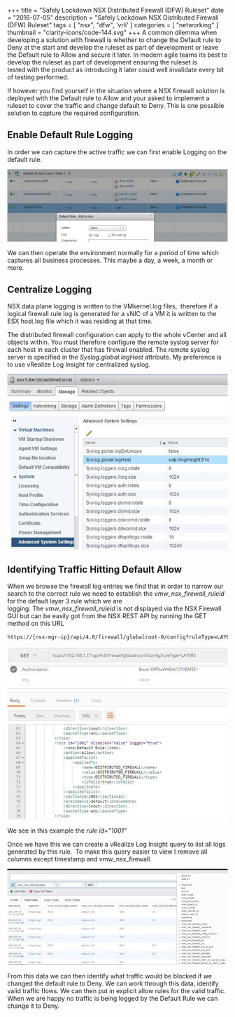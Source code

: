 +++
title = "Safely Lockdown NSX Distributed Firewall (DFW) Ruleset"
date = "2016-07-05"
description = "Safely Lockdown NSX Distributed Firewall (DFW) Ruleset"
tags = [
    "nsx",
    "dfw",
    'vrli'
]
categories = [
    "networking"
]
thumbnail = "clarity-icons/code-144.svg"
+++
A common dilemma when developing a solution with firewall is whether to change the Default rule to Deny at the start and develop the ruleset as part of development or leave the Default rule to Allow and secure it later. In modern agile teams its best to develop the ruleset as part of development ensuring the ruleset is tested with the product as introducing it later could well invalidate every bit of testing performed.

If however you find yourself in the situation where a NSX firewall solution is deployed with the Default rule to Allow and your asked to implement a ruleset to cover the traffic and change default to Deny. This is one possible solution to capture the required configuration.

## Enable Default Rule Logging
In order we can capture the active traffic we can first enable Logging on the default rule.

![NSX Enable Logging](/images/dFW-EnableLogging.jpg)

We can then operate the environment normally for a period of time which captures all business processes. This maybe a day, a week, a month or more.

## Centralize Logging

NSX data plane logging is written to the VMkernel.log files,  therefore if a logical firewall rule log is generated for a vNIC of a VM it is written to the ESX host log file which it was residing at that time.

The distributed firewall configuration can apply to the whole vCenter and all objects within. You must therefore configure the remote syslog server for each host in each cluster that has firewall enabled. The remote syslog server is specified in the *Syslog.global.logHost* attribute. My preference is to use vRealize Log Insight for centralized syslog.

![NSX Remote Logging](/images/dFW-EnableRemoteLogging.jpg)

## Identifying Traffic Hitting Default Allow

When we browse the firewall log entries we find that in order to narrow our search to the correct rule we need to establish the *vmw_nsx_firewall_ruleid* for the default layer 3 rule which we are logging. The *vmw_nsx_firewall_ruleid* is not displayed via the NSX Firewall GUI but can be easily got from the NSX REST API by running the GET method on this URL

```bash
https://{nsx-mgr-ip}/api/4.0/firewall/globalroot-0/config?ruleType=LAYER3
```

![NSX Default Rule ID](/images/dFW-DefaultRuleID.jpg)

We see in this example the *rule id="1001"*

Once we have this we can create a vRealize Log Insight query to list all logs generated by this rule.  To make this query easier to view I remove all columns except timestamp and vmw_nsx_firewall.

![Query Firewall Events Log Insight ](/images/dFW-LI-Query.jpg)

From this data we can then identify what traffic would be blocked if we changed the default rule to Deny. We can work through this data, identify valid traffic flows. We can then put in explicit allow rules for the valid traffic. When we are happy no traffic is being logged by the Default Rule we can change it to Deny.